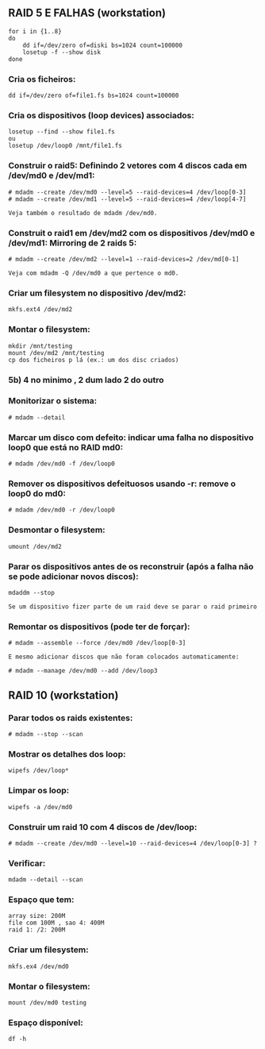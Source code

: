 ## RAID 5 E FALHAS (workstation)

	for i in {1..8}
	do
		dd if=/dev/zero of=diski bs=1024 count=100000
		losetup -f --show disk
	done

### Cria os ficheiros:

	dd if=/dev/zero of=file1.fs bs=1024 count=100000
	
### Cria os dispositivos (loop devices) associados:

	losetup --find --show file1.fs
	ou
	losetup /dev/loop0 /mnt/file1.fs

### Construir o raid5: Definindo 2 vetores com 4 discos cada em /dev/md0 e /dev/md1:

	# mdadm --create /dev/md0 --level=5 --raid-devices=4 /dev/loop[0-3]
	# mdadm --create /dev/md1 --level=5 --raid-devices=4 /dev/loop[4-7]
	
	Veja também o resultado de mdadm /dev/md0.

### Construit o raid1 em /dev/md2 com os dispositivos /dev/md0 e /dev/md1: Mirroring de 2 raids 5:

	# mdadm --create /dev/md2 --level=1 --raid-devices=2 /dev/md[0-1]
	
	Veja com mdadm -Q /dev/md0 a que pertence o md0.

### Criar um filesystem no dispositivo /dev/md2:

	mkfs.ext4 /dev/md2

### Montar o filesystem:

	mkdir /mnt/testing
	mount /dev/md2 /mnt/testing
	cp dos ficheiros p lá (ex.: um dos disc criados)

### 5b) 4 no minimo , 2 dum lado 2 do outro

### Monitorizar o sistema:

	# mdadm --detail

### Marcar um disco com defeito: indicar uma falha no dispositivo loop0 que está no RAID md0:

	# mdadm /dev/md0 -f /dev/loop0

### Remover os dispositivos defeituosos usando -r: remove o loop0 do md0:

	# mdadm /dev/md0 -r /dev/loop0

### Desmontar o filesystem:

	umount /dev/md2

### Parar os dispositivos antes de os reconstruir (após a falha não se pode adicionar novos discos):

	mdaddm --stop
	
	Se um dispositivo fizer parte de um raid deve se parar o raid primeiro

### Remontar os dispositivos (pode ter de forçar):

	# mdadm --assemble --force /dev/md0 /dev/loop[0-3]
	
	E mesmo adicionar discos que não foram colocados automaticamente:

	# mdadm --manage /dev/md0 --add /dev/loop3


## RAID 10 (workstation)

### Parar todos os raids existentes:

	# mdadm --stop --scan 

### Mostrar os detalhes dos loop:

	wipefs /dev/loop*

### Limpar os loop:

	wipefs -a /dev/md0

### Construir um raid 10 com 4 discos de /dev/loop:

	# mdadm --create /dev/md0 --level=10 --raid-devices=4 /dev/loop[0-3] ?

### Verificar:

	mdadm --detail --scan

### Espaço que tem:

	array size: 200M
	file com 100M , sao 4: 400M
	raid 1: /2: 200M

### Criar um filesystem:

	mkfs.ex4 /dev/md0

### Montar o filesystem:

	mount /dev/md0 testing

### Espaço disponível:

	df -h
